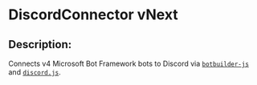 # DiscordConnector vNext

## Description:

Connects v4 Microsoft Bot Framework bots to Discord via [`botbuilder-js`](https://github.com/microsoft/botbuilder-js) and [`discord.js`](https://github.com/discordjs/discord.js).
